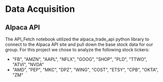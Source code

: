 # Data Acquisition
## Alpaca API

The API_Fetch notebook utilized the alpaca_trade_api python library to connect to the Alpaca API site and pull down the base stock data for our group.
For this project we chose to analyze the following stock tickers:
 - "FB", "AMZN", "AAPL", "NFLX", "GOOG", "SHOP", "PLD", "TTWO", "ATVI", "NVDA"
 - "AMD", "PEP", "MKC", "DPZ", "WING", "COST", "ETSY", "CPB", "OKTA", "ZM"
